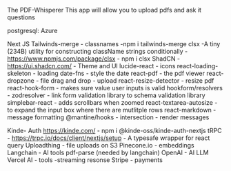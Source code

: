 The PDF-Whisperer
This app will allow you to upload pdfs and ask it questions

postgresql: Azure

Next JS
Tailwinds-merge - classnames -npm i tailwinds-merge
clsx -A tiny (234B) utility for constructing className strings conditionally - https://www.npmjs.com/package/clsx - npm i clsx
ShadCN - https://ui.shadcn.com/ - Theme and UI
lucide-react - icons
react-loading-skeleton - loading
date-fns - style the date
react-pdf - the pdf viewer
react-dropzone - file drag and drop - upload
react-resize-detector - resize pdf
react-hook-form - makes sure value user inputs is valid
hookform/resolvers - zodresolver - link form validation library to schema validation library
simplebar-react - adds scrollbars when zoomed
react-textarea-autosize - to expand the input box where there are mutlitple rows
react-markdown - message formatting
@mantine/hooks - intersection - render messages



Kinde- Auth https://kinde.com/ - npm i @kinde-oss/kinde-auth-nextjs
tRPC - https://trpc.io/docs/client/nextjs/setup - A typesafe wrapper for react query
Uploadthing - file uploads on S3
Pinecone.io - embeddings
Langchain - AI tools
pdf-parse (needed by langchain)
OpenAI - AI LLM
Vercel AI - tools -streaming resonse
Stripe - payments

